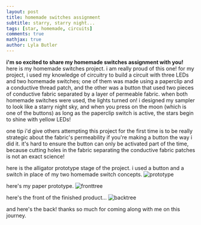 ```yaml
---
layout: post
title: homemade switches assignment
subtitle: starry, starry night...
tags: [star, homemade, circuits]
comments: true
mathjax: true
author: Lyla Butler
---
```


**i'm so excited to share my homemade switches assignment with you!**
here is my homemade switches project. i am really proud of this one! for my project, i used my knowledge of circuitry to build a circuit with three LEDs and two homemade switches; one of them was made using a paperclip and a conductive thread patch, and the other was a button that used two pieces of conductive fabric separated by a layer of permeable fabric. when both homemade switches were used, the lights turned on! i designed my sampler to look like a starry night sky, and when you press on the moon (which is one of the buttons) as long as the paperclip switch is active, the stars begin to shine with yellow LEDs!

one tip i'd give others attempting this project for the first time is to be really strategic about the fabric's permeability if you're making a button the way i did it. it's hard to ensure the button can only be activated part of the time, because cutting holes in the fabric separating the conductive fabric patches is not an exact science!

here is the alligator prototype stage of the project. i used a button and a switch in place of my two homemade switch concepts.
![prototype](https://lylafbutler.github.io/assets/img/prototype.jpg)

here's my paper prototype.
![fronttree](https://lylafbutler.github.io/assets/img/fronttree.jpg)

here's the front of the finished product...
![backtree](https://lylafbutler.github.io/assets/img/backtree.jpg)

and here's the back! thanks so much for coming along with me on this journey.
